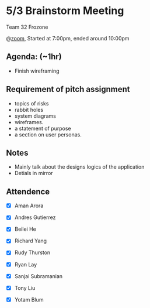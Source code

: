 # 5/3 Brainstorm Meeting

Team 32 Frozone

@[zoom](https://ucsd.zoom.us/j/92475331458), Started at 7:00pm, ended around 10:00pm


## Agenda: (~1hr)
 - Finish wireframing

## Requirement of pitch assignment
 - topics of risks  
 - rabbit holes 
 - system diagrams 
 - wireframes.  
 - a statement of purpose 
 - a section on user personas.

## Notes
 - Mainly talk about the designs logics of the application
 - Detials in mirror


## Attendence
 - [X] Aman Arora
 - [X] Andres Gutierrez
 - [X] Beilei He
 - [X] Richard Yang
 - [X] Rudy Thurston
 - [X] Ryan Lay
 - [X] Sanjai Subramanian
 - [X] Tony Liu
 - [X] Yotam Blum


